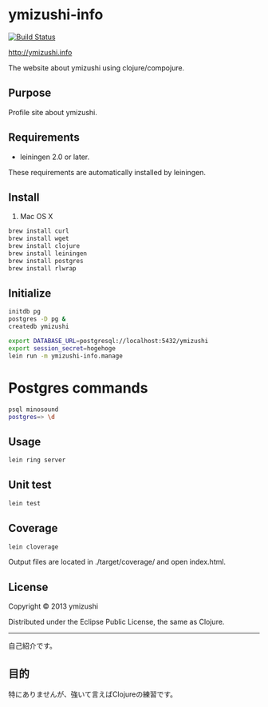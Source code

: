 ymizushi-info
================================

[![Build Status](https://travis-ci.org/ymizushi/ymizushi-info.png?branch=master)](https://travis-ci.org/ymizushi/ymizushi-info)

http://ymizushi.info

The website about ymizushi using clojure/compojure.

## Purpose
Profile site about ymizushi.

## Requirements
- leiningen 2.0 or later.

These requirements are automatically installed by leiningen.

## Install
1. Mac OS X
 
 ```sh
brew install curl
brew install wget
brew install clojure
brew install leiningen
brew install postgres
brew install rlwrap
```

## Initialize

 ```sh
initdb pg
postgres -D pg &
createdb ymizushi

export DATABASE_URL=postgresql://localhost:5432/ymizushi
export session_secret=hogehoge
lein run -m ymizushi-info.manage
```

# Postgres commands
 ```sh
psql minosound
postgres=> \d
```

## Usage

 ```sh
lein ring server
```

## Unit test

 ```sh
lein test
```

## Coverage

 ```sh
lein cloverage
```

Output files are located in ./target/coverage/ and open index.html.

## License
Copyright © 2013 ymizushi

Distributed under the Eclipse Public License, the same as Clojure.

--------------------------------

自己紹介です。

## 目的
特にありませんが、強いて言えばClojureの練習です。
